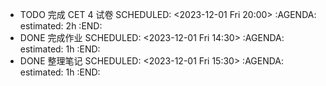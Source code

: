 - TODO 完成 CET 4 试卷
  SCHEDULED: <2023-12-01 Fri 20:00>
  :AGENDA:
  estimated: 2h
  :END:
- DONE 完成作业
  SCHEDULED: <2023-12-01 Fri 14:30>
  :AGENDA:
  estimated: 1h
  :END:
- DONE 整理笔记
  SCHEDULED: <2023-12-01 Fri 15:30>
  :AGENDA:
  estimated: 1h
  :END: